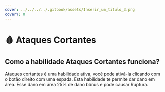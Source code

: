 ```yaml
---
cover: ../../../../.gitbook/assets/Inserir_um_titulo_3.png
coverY: 0
---
```


# 🩸 Ataques Cortantes

## Como a habilidade Ataques Cortantes funciona?

Ataques cortantes é uma habilidade ativa, você pode ativá-la clicando com o botão direito com uma espada. Esta habilidade te permite dar dano em área. Esse dano em área 25% de dano bônus e pode causar Ruptura.
